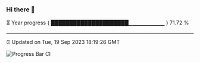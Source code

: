### Hi there 👋

⏳ Year progress { █████████████████████▁▁▁▁▁▁▁▁▁ } 71.72 %

---

⏰ Updated on Tue, 19 Sep 2023 18:19:26 GMT

![Progress Bar CI](https://github.com/liununu/liununu/workflows/Progress%20Bar%20CI/badge.svg)
